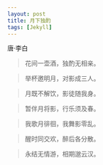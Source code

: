 ```yaml
---
layout: post
title: 月下独酌
tags: [Jekyll]
---
```


唐·李白

> 花间一壶酒，独酌无相亲。

> 举杯邀明月，对影成三人。

> 月既不解饮，影徒随我身。

> 暂伴月将影，行乐须及春。

> 我歌月徘徊，我舞影零乱。

> 醒时同交欢，醉后各分散。

> 永结无情游，相期邈云汉。
